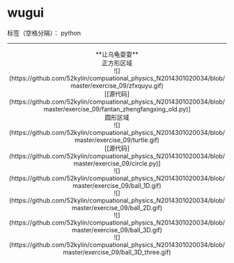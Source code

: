
# wugui

标签（空格分隔）： python

---
   <div align=center>
**让乌龟耍耍**
</div>

   <div align=center>
正方形区域
</div>
   <div align=center>
![](https://github.com/52kylin/compuational_physics_N2014301020034/blob/master/exercise_09/zfxquyu.gif)
   </div>
   <div align=center>
[[源代码](https://github.com/52kylin/compuational_physics_N2014301020034/blob/master/exercise_09/fantan_zhengfangxing_old.py)]
</div>


   <div align=center>
圆形区域
</div>
   <div align=center>
![](https://github.com/52kylin/compuational_physics_N2014301020034/blob/master/exercise_09/turtle.gif)
   </div>

   <div align=center>
[[源代码](https://github.com/52kylin/compuational_physics_N2014301020034/blob/master/exercise_09/circle.py)]
</div>

   <div align=center>
![](https://github.com/52kylin/compuational_physics_N2014301020034/blob/master/exercise_09/ball_1D.gif)
   </div>
    <div align=center>
![](https://github.com/52kylin/compuational_physics_N2014301020034/blob/master/exercise_09/ball_2D.gif)
   </div>
   <div align=center>
![](https://github.com/52kylin/compuational_physics_N2014301020034/blob/master/exercise_09/ball_3D.gif)
   </div>
   <div align=center>
![](https://github.com/52kylin/compuational_physics_N2014301020034/blob/master/exercise_09/ball_3D_three.gif)
   </div>
